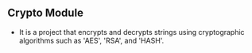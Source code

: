 ## Crypto Module
* It is a project that encrypts and decrypts strings using cryptographic algorithms such as 'AES', 'RSA', and 'HASH'.
